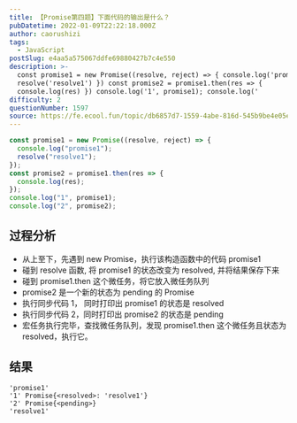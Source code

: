```yaml
---
title: 【Promise第四题】下面代码的输出是什么？
pubDatetime: 2022-01-09T22:22:18.000Z
author: caorushizi
tags:
  - JavaScript
postSlug: e4aa5a575067ddfe69880427b7c4e550
description: >-
  const promise1 = new Promise((resolve, reject) => { console.log('promise1')
  resolve('resolve1') }) const promise2 = promise1.then(res => {
  console.log(res) }) console.log('1', promise1); console.log('
difficulty: 2
questionNumber: 1597
source: https://fe.ecool.fun/topic/db6857d7-1559-4abe-816d-545b9be4e05e
---
```


```javascript
const promise1 = new Promise((resolve, reject) => {
  console.log("promise1");
  resolve("resolve1");
});
const promise2 = promise1.then(res => {
  console.log(res);
});
console.log("1", promise1);
console.log("2", promise2);
```

## 过程分析

- 从上至下，先遇到 new Promise，执行该构造函数中的代码 promise1
- 碰到 resolve 函数, 将 promise1 的状态改变为 resolved, 并将结果保存下来
- 碰到 promise1.then 这个微任务，将它放入微任务队列
- promise2 是一个新的状态为 pending 的 Promise
- 执行同步代码 1， 同时打印出 promise1 的状态是 resolved
- 执行同步代码 2，同时打印出 promise2 的状态是 pending
- 宏任务执行完毕，查找微任务队列，发现 promise1.then 这个微任务且状态为 resolved，执行它。

## 结果

```
'promise1'
'1' Promise{<resolved>: 'resolve1'}
'2' Promise{<pending>}
'resolve1'
```
